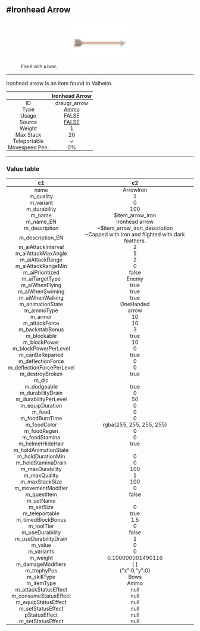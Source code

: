 <meta property="og:title" content="Ironhead Arrow - MoreValheim" /><meta property="og:type" content="website" /><meta property="og:image" content="/assets/ironhead_arrow.png" /><meta property="og:description" content="Ironhead Arrow is an item found in Valheim." /><meta name="theme-color" content="#546D78"><meta name="twitter:card" content="summary_large_image">
#Ironhead Arrow
-------------
<style>img {width:20px;}.tb {width:150px;display: block;margin-left: auto;margin-right: auto;}</style>

<style>.md-typeset table:not([class]) th:not([align]) {min-width:unset!important;}</style>
<style>td{padding:0em 0.3em!important;text-align:center!important;border-left:.05rem solid var(--md-default-fg-color--lightest)}</style>

<style>th{padding:0.1em 0.3em!important;text-align:center!important;font-weight:bold}</style>

<style>pre{text-align:right!important}</style>
<style>table tr td:first-child {border-left: 0;};</style>

<figure><img src="/assets/ironhead_arrow.png" class="tb" /><figcaption><small>Fire it with a bow.</small></figcaption></figure>

-------------

Ironhead arrow is an item found in Valheim.

|        | Ironhead Arrow              |
| ----------- | ------------------------------------ |
| ID |draugr_arrow
| Type | [Ammo](../../types/ammo)
| Usage | FALSE<br>
| Source | [FALSE](../../items/false)
| Weight | 1 |
| Max Stack | 20 |
| Teleportable | ✓
| Movespeed Pen. | 0%


-------------

### Value table
|c1|c2|
|----|----|
|name|ArrowIron|
|m_quality|1|
|m_variant|0|
|m_durability|100|
|m_name|$item_arrow_iron|
|m_name_EN|Ironhead arrow|
|m_description|~$item_arrow_iron_description|
|m_description_EN|~Capped with iron and flighted with dark feathers.|
|m_aiAttackInterval|2|
|m_aiAttackMaxAngle|5|
|m_aiAttackRange|2|
|m_aiAttackRangeMin|0|
|m_aiPrioritized|false|
|m_aiTargetType|Enemy|
|m_aiWhenFlying|true|
|m_aiWhenSwiming|true|
|m_aiWhenWalking|true|
|m_animationState|OneHanded|
|m_ammoType|arrow|
|m_armor|10|
|m_attackForce|10|
|m_backstabBonus|3|
|m_blockable|true|
|m_blockPower|10|
|m_blockPowerPerLevel|0|
|m_canBeReparied|true|
|m_deflectionForce|0|
|m_deflectionForcePerLevel|0|
|m_destroyBroken|true|
|m_dlc||
|m_dodgeable|true|
|m_durabilityDrain|0|
|m_durabilityPerLevel|50|
|m_equipDuration|0|
|m_food|0|
|m_foodBurnTime|0|
|m_foodColor|rgba(255, 255, 255, 255)|
|m_foodRegen|0|
|m_foodStamina|0|
|m_helmetHideHair|true|
|m_holdAnimationState||
|m_holdDurationMin|0|
|m_holdStaminaDrain|0|
|m_maxDurability|100|
|m_maxQuality|1|
|m_maxStackSize|100|
|m_movementModifier|0|
|m_questItem|false|
|m_setName||
|m_setSize|0|
|m_teleportable|true|
|m_timedBlockBonus|1.5|
|m_toolTier|0|
|m_useDurability|false|
|m_useDurabilityDrain|1|
|m_value|0|
|m_variants|0|
|m_weight|0.100000001490116|
|m_damageModifiers|[  ]|
|m_trophyPos|{"x":0,"y":0}|
|m_skillType|Bows|
|m_itemType|Ammo|
|m_attackStatusEffect|null|
|m_consumeStatusEffect|null|
|m_equipStatusEffect|null|
|m_setStatusEffect|null|
pStatusEffect|null|
|m_setStatusEffect|null|
